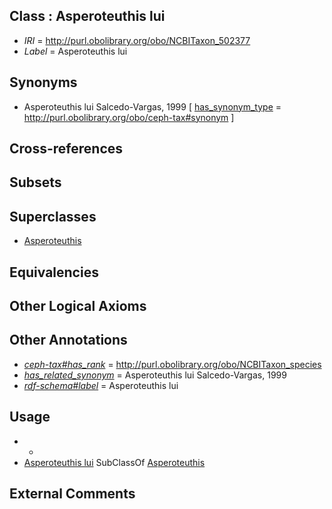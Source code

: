 
## Class : Asperoteuthis lui

 * *IRI* = http://purl.obolibrary.org/obo/NCBITaxon_502377
 * *Label* = Asperoteuthis lui

## Synonyms

 * Asperoteuthis lui Salcedo-Vargas, 1999 [ [has_synonym_type](../../pe/oboInOwl#hasSynonymType.md) = http://purl.obolibrary.org/obo/ceph-tax#synonym ]

## Cross-references


## Subsets


## Superclasses

 * [Asperoteuthis](../../NCBITaxon/68/NCBITaxon_502368.md)

## Equivalencies


## Other Logical Axioms


## Other Annotations

 * *[ceph-tax#has_rank](../../ceph-tax#has/nk/ceph-tax#has_rank.md)* = http://purl.obolibrary.org/obo/NCBITaxon_species
 * *[has_related_synonym](../../ym/oboInOwl#hasRelatedSynonym.md)* = Asperoteuthis lui Salcedo-Vargas, 1999
 * *[rdf-schema#label](../../el/rdf-schema#label.md)* = Asperoteuthis lui

## Usage

 * -
 * [Asperoteuthis lui](../../NCBITaxon/77/NCBITaxon_502377.md) SubClassOf [Asperoteuthis](../../NCBITaxon/68/NCBITaxon_502368.md)

## External Comments

